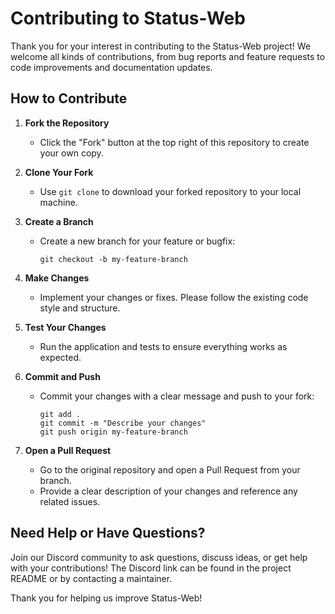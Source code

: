 # Contributing to Status-Web

Thank you for your interest in contributing to the Status-Web project! We welcome all kinds of contributions, from bug reports and feature requests to code improvements and documentation updates.

## How to Contribute

1. **Fork the Repository**

    - Click the "Fork" button at the top right of this repository to create your own copy.

2. **Clone Your Fork**

    - Use `git clone` to download your forked repository to your local machine.

3. **Create a Branch**

    - Create a new branch for your feature or bugfix:
        ```
        git checkout -b my-feature-branch
        ```

4. **Make Changes**

    - Implement your changes or fixes. Please follow the existing code style and structure.

5. **Test Your Changes**

    - Run the application and tests to ensure everything works as expected.

6. **Commit and Push**

    - Commit your changes with a clear message and push to your fork:
        ```
        git add .
        git commit -m "Describe your changes"
        git push origin my-feature-branch
        ```

7. **Open a Pull Request**
    - Go to the original repository and open a Pull Request from your branch.
    - Provide a clear description of your changes and reference any related issues.

## Need Help or Have Questions?

Join our Discord community to ask questions, discuss ideas, or get help with your contributions! The Discord link can be found in the project README or by contacting a maintainer.

Thank you for helping us improve Status-Web!
